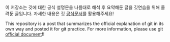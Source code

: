 이 저장소는 깃에 대한 공식 설명문을 나름대로 해석 후 요약해둔 글을 깃연습을 위해 올려둔 글입니다. 자세한 내용은 깃 [공식문서](https://git-scm.com)를 활용해주세요!

This repository is a post that summarizes the official explanation of git in its own way and posted it for git practice. For more information, please use git [official document](https://git-scm.com)!!
